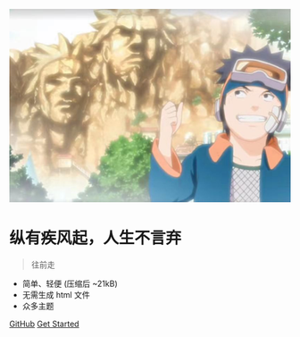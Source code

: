 <!-- _coverpage.md -->

![logo](dream.jpg)

# 纵有疾风起，人生不言弃

> 往前走

- 简单、轻便 (压缩后 ~21kB)
- 无需生成 html 文件
- 众多主题

[GitHub](https://github.com/docsifyjs/docsify/)
[Get Started](README)